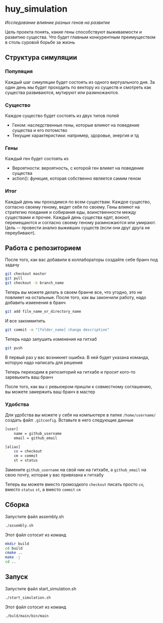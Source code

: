 # huy_simulation
*Исследование влияние разных генов на развитие*

Цель проекта понять, какие гены способствуют выживаемости и развитию существа.
Что будет главным конкурентным преимуществом в столь суровой борьбе за жизнь

## Структура симуляции

### Популяция
Каждый шаг симуляции будет состоять из одного виртуального дня.
За один день мы будет проходить по вектору из существ и смотреть
как существа развиваются, мутируют или размножаются.

### Существо
Каждое существо будет состоять из двух типов полей
- Геном: наследственные гены, которые влияют на поведение существа и его потомство
- Текущие характеристики: например, здоровье, энергия и тд

### Гены
Каждый ген будет состоять из
- Вероятности: вероятность, с которой ген влияет на поведение существа
- action(): функция, которая собственно является самим геном

### Итог
Каждый день мы проходимся по всем существам. Каждое существо, согласно
своему геному, ведет себя по своему.
Гены влияют на стратегию поедания и собирания еды, воинственности
между существами и прочее.
Каждый день существа едят, воюют, перемещаются и согласно
своему геному размножаются или умирают.
Цель -- провести анализ выживших существ (если они друг друга не переубивают).

## Работа с репозиторием

После того, как вас добавили в коллабораторы создайте себе бранч под задачу

```bash
git checkout master
git pull
git checkout -b branch_name
```

Теперь вы можете делать в своем бранче все, что угодно, это не повлияет на остальные.
После того, как вы закончили работу, надо добавить изменения в бранч

```bash
git add file_name_or_directory_name
```

И все закоммитить

```bash
git commit -m "[folder_name] change description"
```

Теперь надо запушить изменения на гитхаб

```bash
git push
```

В первый раз у вас возникнет ошибка. В ней будет указана команда,
которую надо написать для решения

Теперь переходим в репозиторий на гитхабе и просит кого-то заревьюить ваш бранч

После того, как вы с ревьюером пришли к совместному соглашению, вы можете
замержить ваш бранч в мастер

### Удобства
Для удобства вы можете у себя на компьютере в папке `/home/username/` создать файл
`.gitconfig`. Вставьте в него следующие данные

```bash
[user]
    name = github_username
    email = github_email

[alias]
    co = checkout
    cm = commit
    st = status
```

Замените `github_username` на свой ник на гитхабе, а `github_email` на свою почту,
которая у вас привязана к гитхабу

Теперь вы можете вместо громоздкого `checkout` писать просто `co`,
вместо `status` `st`, а вместо `commit` `cm`

## Сборка

Запустите файл assembly.sh
```bash
./assembly.sh
```

Этот файл сотосит из команд

```bash
mkdir build
cd build
cmake ..
make -j
cd ..
```

## Запуск

Запустите файл start_simulation.sh
```bash
./start_simulation.sh
```

Этот файл сотосит из команд

```bash
./buld/main/bin/main
```
